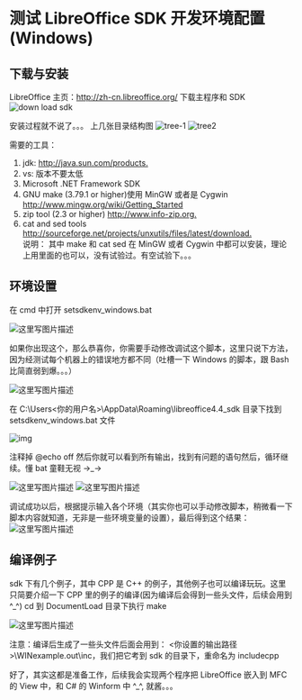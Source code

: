 # 测试 LibreOffice SDK 开发环境配置(Windows)

## 下载与安装

LibreOffice 主页：<http://zh-cn.libreoffice.org/>
下载主程序和 SDK
![down load sdk](http://img.blog.csdn.net/20150421151709513)

安装过程就不说了。。。
上几张目录结构图
![tree-1](http://img.blog.csdn.net/20150421152319031)
![tree2](http://img.blog.csdn.net/20150421152328157)

需要的工具：

1. jdk: <http://java.sun.com/products.>
2. vs: 版本不要太低
3. Microsoft .NET Framework SDK
4. GNU make (3.79.1 or higher)使用 MinGW 或者是 Cygwin <http://www.mingw.org/wiki/Getting_Started>
5. zip tool (2.3 or higher) <http://www.info-zip.org.>
6. cat and sed tools <http://sourceforge.net/projects/unxutils/files/latest/download.>  
    说明： 其中 make 和 cat sed 在 MinGW 或者 Cygwin 中都可以安装，理论上用里面的也可以，没有试验过。有空试验下。。。

## 环境设置

在 cmd 中打开 setsdkenv_windows.bat

![这里写图片描述](http://img.blog.csdn.net/20150421203639413)

如果你出现这个，那么恭喜你，你需要手动修改调试这个脚本，这里只说下方法，因为经测试每个机器上的错误地方都不同（吐槽一下 Windows 的脚本，跟 Bash 比简直弱到爆。。。）

![这里写图片描述](http://img.blog.csdn.net/20150421203903526)

在 C:\Users\<你的用户名>\AppData\Roaming\libreoffice4.4_sdk 目录下找到 setsdkenv_windows.bat 文件

![img](http://img.blog.csdn.net/20150421211104888)

注释掉 @echo off 然后你就可以看到所有输出，找到有问题的语句然后，循环继续。懂 bat 童鞋无视 ->\_->

![这里写图片描述](http://img.blog.csdn.net/20150421211441127)
![这里写图片描述](http://img.blog.csdn.net/20150421210646480)

调试成功以后，根据提示输入各个环境（其实你也可以手动修改脚本，稍微看一下脚本内容就知道，无非是一些环境变量的设置），最后得到这个结果：
![这里写图片描述](http://img.blog.csdn.net/20150421211557310)

## 编译例子

sdk 下有几个例子，其中 CPP 是 C++ 的例子，其他例子也可以编译玩玩。这里只简要介绍一下 CPP 里的例子的编译(因为编译后会得到一些头文件，后续会用到 ^\_^)
cd 到 DocumentLoad 目录下执行 make

![这里写图片描述](http://img.blog.csdn.net/20150421213029000)

注意：编译后生成了一些头文件后面会用到： <你设置的输出路径>\WINexample.out\inc，我们把它考到 sdk 的目录下，重命名为 includecpp

好了，其实这都是准备工作，后续我会实现两个程序把 LibreOffice 嵌入到 MFC 的 View 中，和 C# 的 Winform 中 ^\_^, 就酱。。。
